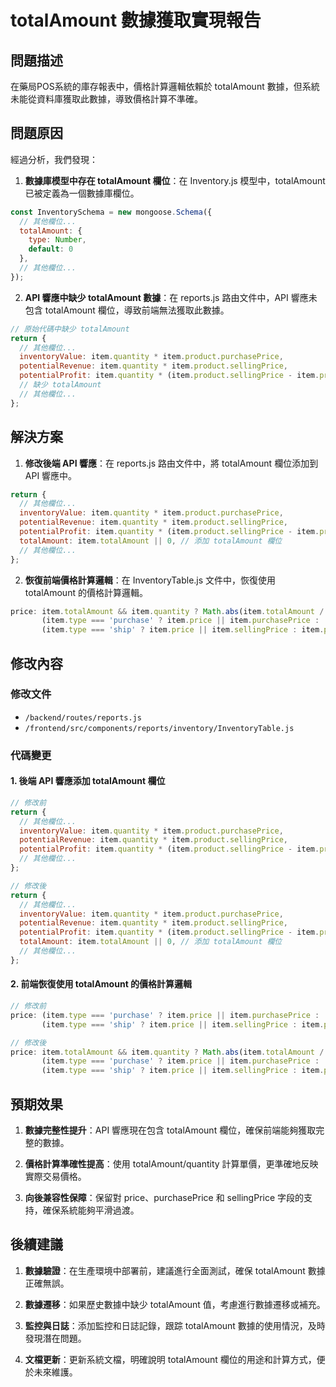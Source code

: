 # totalAmount 數據獲取實現報告

## 問題描述

在藥局POS系統的庫存報表中，價格計算邏輯依賴於 totalAmount 數據，但系統未能從資料庫獲取此數據，導致價格計算不準確。

## 問題原因

經過分析，我們發現：

1. **數據庫模型中存在 totalAmount 欄位**：在 Inventory.js 模型中，totalAmount 已被定義為一個數據庫欄位。

```javascript
const InventorySchema = new mongoose.Schema({
  // 其他欄位...
  totalAmount: {
    type: Number,
    default: 0
  },
  // 其他欄位...
});
```

2. **API 響應中缺少 totalAmount 數據**：在 reports.js 路由文件中，API 響應未包含 totalAmount 欄位，導致前端無法獲取此數據。

```javascript
// 原始代碼中缺少 totalAmount
return {
  // 其他欄位...
  inventoryValue: item.quantity * item.product.purchasePrice,
  potentialRevenue: item.quantity * item.product.sellingPrice,
  potentialProfit: item.quantity * (item.product.sellingPrice - item.product.purchasePrice),
  // 缺少 totalAmount
  // 其他欄位...
};
```

## 解決方案

1. **修改後端 API 響應**：在 reports.js 路由文件中，將 totalAmount 欄位添加到 API 響應中。

```javascript
return {
  // 其他欄位...
  inventoryValue: item.quantity * item.product.purchasePrice,
  potentialRevenue: item.quantity * item.product.sellingPrice,
  potentialProfit: item.quantity * (item.product.sellingPrice - item.product.purchasePrice),
  totalAmount: item.totalAmount || 0, // 添加 totalAmount 欄位
  // 其他欄位...
};
```

2. **恢復前端價格計算邏輯**：在 InventoryTable.js 文件中，恢復使用 totalAmount 的價格計算邏輯。

```javascript
price: item.totalAmount && item.quantity ? Math.abs(item.totalAmount / item.quantity) : 
       (item.type === 'purchase' ? item.price || item.purchasePrice : 
       (item.type === 'ship' ? item.price || item.sellingPrice : item.price || item.sellingPrice)),
```

## 修改內容

### 修改文件
- `/backend/routes/reports.js`
- `/frontend/src/components/reports/inventory/InventoryTable.js`

### 代碼變更

#### 1. 後端 API 響應添加 totalAmount 欄位

```javascript
// 修改前
return {
  // 其他欄位...
  inventoryValue: item.quantity * item.product.purchasePrice,
  potentialRevenue: item.quantity * item.product.sellingPrice,
  potentialProfit: item.quantity * (item.product.sellingPrice - item.product.purchasePrice),
  // 其他欄位...
};

// 修改後
return {
  // 其他欄位...
  inventoryValue: item.quantity * item.product.purchasePrice,
  potentialRevenue: item.quantity * item.product.sellingPrice,
  potentialProfit: item.quantity * (item.product.sellingPrice - item.product.purchasePrice),
  totalAmount: item.totalAmount || 0, // 添加 totalAmount 欄位
  // 其他欄位...
};
```

#### 2. 前端恢復使用 totalAmount 的價格計算邏輯

```javascript
// 修改前
price: (item.type === 'purchase' ? item.price || item.purchasePrice : 
       (item.type === 'ship' ? item.price || item.sellingPrice : item.price || item.sellingPrice)),

// 修改後
price: item.totalAmount && item.quantity ? Math.abs(item.totalAmount / item.quantity) : 
       (item.type === 'purchase' ? item.price || item.purchasePrice : 
       (item.type === 'ship' ? item.price || item.sellingPrice : item.price || item.sellingPrice)),
```

## 預期效果

1. **數據完整性提升**：API 響應現在包含 totalAmount 欄位，確保前端能夠獲取完整的數據。

2. **價格計算準確性提高**：使用 totalAmount/quantity 計算單價，更準確地反映實際交易價格。

3. **向後兼容性保障**：保留對 price、purchasePrice 和 sellingPrice 字段的支持，確保系統能夠平滑過渡。

## 後續建議

1. **數據驗證**：在生產環境中部署前，建議進行全面測試，確保 totalAmount 數據正確無誤。

2. **數據遷移**：如果歷史數據中缺少 totalAmount 值，考慮進行數據遷移或補充。

3. **監控與日誌**：添加監控和日誌記錄，跟踪 totalAmount 數據的使用情況，及時發現潛在問題。

4. **文檔更新**：更新系統文檔，明確說明 totalAmount 欄位的用途和計算方式，便於未來維護。
